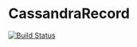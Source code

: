 
# CassandraRecord

[![Build Status](https://secure.travis-ci.org/mrkamel/cassandra_record.png?branch=master)](http://travis-ci.org/mrkamel/cassandra_record)

